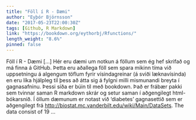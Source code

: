 ```yaml
---
title: "Föll í R - Dæmi"
author: "Eyþór Björnsson"
date: "2017-05-23T22:00:30Z"
tags: [Github, R Markdown]
link: "https://bookdown.org/eythorbj/Rfunctions/"
length_weight: "8.6%"
pinned: false
---
```


Föll í R - Dæmi [...] Hér eru dæmi um notkun á föllum sem ég hef skrifað og má finna á GitHub. Þetta eru aðallega föll sem spara mikinn tíma við uppsetningu á algengum töflum fyrir vísindagreinar (á sviði læknavísinda) en eru líka hjálpleg til þess að átta sig á fylgni milli mismunandi breyta í gagnasafninu. Þessi síða er búin til með bookdown. Það er frábær pakki sem tvinnar saman R markdown skrár og setur saman í aðgengilegt html-bókarsnið. Í öllum dæmunum er notast við ‘diabetes’ gagnasettið sem er aðgengilegt frá http://biostat.mc.vanderbilt.edu/wiki/Main/DataSets. The data consist of 19 ...
